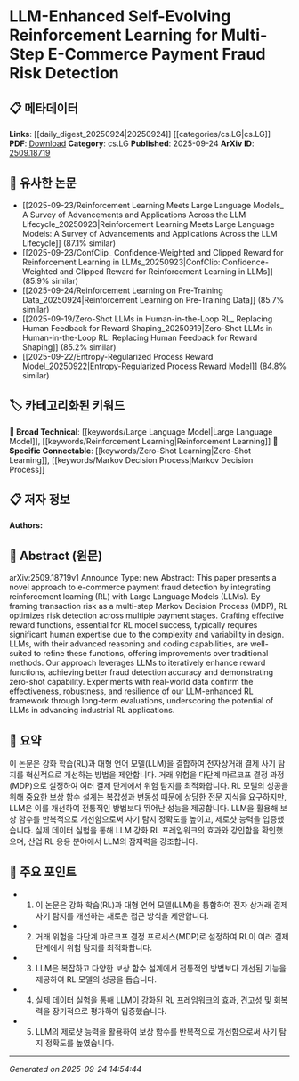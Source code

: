 <!-- KEYWORD_LINKING_METADATA:
{
  "processed_timestamp": "2025-09-24T14:54:44.342705",
  "vocabulary_version": "1.0",
  "selected_keywords": [
    "Large Language Model",
    "Reinforcement Learning",
    "Zero-Shot Learning",
    "Markov Decision Process"
  ],
  "rejected_keywords": [],
  "similarity_scores": {
    "Large Language Model": 0.85,
    "Reinforcement Learning": 0.82,
    "Zero-Shot Learning": 0.79,
    "Markov Decision Process": 0.78
  },
  "extraction_method": "AI_prompt_based",
  "budget_applied": true,
  "candidates_json": {
    "candidates": [
      {
        "surface": "Large Language Models",
        "canonical": "Large Language Model",
        "aliases": [
          "LLM",
          "Large Language Models"
        ],
        "category": "broad_technical",
        "rationale": "LLMs are central to the paper's approach and connect to various advanced AI applications.",
        "novelty_score": 0.45,
        "connectivity_score": 0.88,
        "specificity_score": 0.7,
        "link_intent_score": 0.85
      },
      {
        "surface": "Reinforcement Learning",
        "canonical": "Reinforcement Learning",
        "aliases": [
          "RL"
        ],
        "category": "broad_technical",
        "rationale": "Reinforcement Learning is a key component of the proposed method, linking to many AI optimization techniques.",
        "novelty_score": 0.4,
        "connectivity_score": 0.85,
        "specificity_score": 0.75,
        "link_intent_score": 0.82
      },
      {
        "surface": "Zero-Shot Capability",
        "canonical": "Zero-Shot Learning",
        "aliases": [
          "Zero-Shot"
        ],
        "category": "specific_connectable",
        "rationale": "Zero-Shot Learning highlights the model's ability to generalize without prior examples, a trending topic in AI.",
        "novelty_score": 0.65,
        "connectivity_score": 0.78,
        "specificity_score": 0.8,
        "link_intent_score": 0.79
      },
      {
        "surface": "Markov Decision Process",
        "canonical": "Markov Decision Process",
        "aliases": [
          "MDP"
        ],
        "category": "specific_connectable",
        "rationale": "MDP is crucial for understanding the multi-step decision framework used in the paper.",
        "novelty_score": 0.55,
        "connectivity_score": 0.77,
        "specificity_score": 0.85,
        "link_intent_score": 0.78
      }
    ],
    "ban_list_suggestions": [
      "method",
      "experiment",
      "performance"
    ]
  },
  "decisions": [
    {
      "candidate_surface": "Large Language Models",
      "resolved_canonical": "Large Language Model",
      "decision": "linked",
      "scores": {
        "novelty": 0.45,
        "connectivity": 0.88,
        "specificity": 0.7,
        "link_intent": 0.85
      }
    },
    {
      "candidate_surface": "Reinforcement Learning",
      "resolved_canonical": "Reinforcement Learning",
      "decision": "linked",
      "scores": {
        "novelty": 0.4,
        "connectivity": 0.85,
        "specificity": 0.75,
        "link_intent": 0.82
      }
    },
    {
      "candidate_surface": "Zero-Shot Capability",
      "resolved_canonical": "Zero-Shot Learning",
      "decision": "linked",
      "scores": {
        "novelty": 0.65,
        "connectivity": 0.78,
        "specificity": 0.8,
        "link_intent": 0.79
      }
    },
    {
      "candidate_surface": "Markov Decision Process",
      "resolved_canonical": "Markov Decision Process",
      "decision": "linked",
      "scores": {
        "novelty": 0.55,
        "connectivity": 0.77,
        "specificity": 0.85,
        "link_intent": 0.78
      }
    }
  ]
}
-->

# LLM-Enhanced Self-Evolving Reinforcement Learning for Multi-Step E-Commerce Payment Fraud Risk Detection

## 📋 메타데이터

**Links**: [[daily_digest_20250924|20250924]] [[categories/cs.LG|cs.LG]]
**PDF**: [Download](https://arxiv.org/pdf/2509.18719.pdf)
**Category**: cs.LG
**Published**: 2025-09-24
**ArXiv ID**: [2509.18719](https://arxiv.org/abs/2509.18719)

## 🔗 유사한 논문
- [[2025-09-23/Reinforcement Learning Meets Large Language Models_ A Survey of Advancements and Applications Across the LLM Lifecycle_20250923|Reinforcement Learning Meets Large Language Models: A Survey of Advancements and Applications Across the LLM Lifecycle]] (87.1% similar)
- [[2025-09-23/ConfClip_ Confidence-Weighted and Clipped Reward for Reinforcement Learning in LLMs_20250923|ConfClip: Confidence-Weighted and Clipped Reward for Reinforcement Learning in LLMs]] (85.9% similar)
- [[2025-09-24/Reinforcement Learning on Pre-Training Data_20250924|Reinforcement Learning on Pre-Training Data]] (85.7% similar)
- [[2025-09-19/Zero-Shot LLMs in Human-in-the-Loop RL_ Replacing Human Feedback for Reward Shaping_20250919|Zero-Shot LLMs in Human-in-the-Loop RL: Replacing Human Feedback for Reward Shaping]] (85.2% similar)
- [[2025-09-22/Entropy-Regularized Process Reward Model_20250922|Entropy-Regularized Process Reward Model]] (84.8% similar)

## 🏷️ 카테고리화된 키워드
**🧠 Broad Technical**: [[keywords/Large Language Model|Large Language Model]], [[keywords/Reinforcement Learning|Reinforcement Learning]]
**🔗 Specific Connectable**: [[keywords/Zero-Shot Learning|Zero-Shot Learning]], [[keywords/Markov Decision Process|Markov Decision Process]]

## 📋 저자 정보

**Authors:** 

## 📄 Abstract (원문)

arXiv:2509.18719v1 Announce Type: new 
Abstract: This paper presents a novel approach to e-commerce payment fraud detection by integrating reinforcement learning (RL) with Large Language Models (LLMs). By framing transaction risk as a multi-step Markov Decision Process (MDP), RL optimizes risk detection across multiple payment stages. Crafting effective reward functions, essential for RL model success, typically requires significant human expertise due to the complexity and variability in design. LLMs, with their advanced reasoning and coding capabilities, are well-suited to refine these functions, offering improvements over traditional methods. Our approach leverages LLMs to iteratively enhance reward functions, achieving better fraud detection accuracy and demonstrating zero-shot capability. Experiments with real-world data confirm the effectiveness, robustness, and resilience of our LLM-enhanced RL framework through long-term evaluations, underscoring the potential of LLMs in advancing industrial RL applications.

## 📝 요약

이 논문은 강화 학습(RL)과 대형 언어 모델(LLM)을 결합하여 전자상거래 결제 사기 탐지를 혁신적으로 개선하는 방법을 제안합니다. 거래 위험을 다단계 마르코프 결정 과정(MDP)으로 설정하여 여러 결제 단계에서 위험 탐지를 최적화합니다. RL 모델의 성공을 위해 중요한 보상 함수 설계는 복잡성과 변동성 때문에 상당한 전문 지식을 요구하지만, LLM은 이를 개선하여 전통적인 방법보다 뛰어난 성능을 제공합니다. LLM을 활용해 보상 함수를 반복적으로 개선함으로써 사기 탐지 정확도를 높이고, 제로샷 능력을 입증했습니다. 실제 데이터 실험을 통해 LLM 강화 RL 프레임워크의 효과와 강인함을 확인했으며, 산업 RL 응용 분야에서 LLM의 잠재력을 강조합니다.

## 🎯 주요 포인트

- 1. 이 논문은 강화 학습(RL)과 대형 언어 모델(LLM)을 통합하여 전자 상거래 결제 사기 탐지를 개선하는 새로운 접근 방식을 제안합니다.
- 2. 거래 위험을 다단계 마르코프 결정 프로세스(MDP)로 설정하여 RL이 여러 결제 단계에서 위험 탐지를 최적화합니다.
- 3. LLM은 복잡하고 다양한 보상 함수 설계에서 전통적인 방법보다 개선된 기능을 제공하여 RL 모델의 성공을 돕습니다.
- 4. 실제 데이터 실험을 통해 LLM이 강화된 RL 프레임워크의 효과, 견고성 및 회복력을 장기적으로 평가하여 입증했습니다.
- 5. LLM의 제로샷 능력을 활용하여 보상 함수를 반복적으로 개선함으로써 사기 탐지 정확도를 높였습니다.


---

*Generated on 2025-09-24 14:54:44*